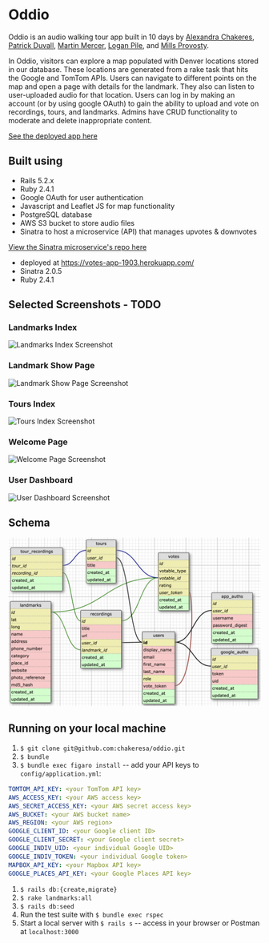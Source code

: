 # Oddio
Oddio is an audio walking tour app built in 10 days by [Alexandra Chakeres](https://github.com/chakeresa), [Patrick Duvall](https://github.com/Patrick-Duvall), [Martin Mercer](https://github.com/m-mrcr), [Logan Pile](https://github.com/lpile), and [Mills Provosty](https://github.com/MillsProvosty).

In Oddio, visitors can explore a map populated with Denver locations stored in our database. These locations are generated from a rake task that hits the Google and TomTom APIs. Users can navigate to different points on the map and open a page with details for the landmark. They also can listen to user-uploaded audio for that location. Users can log in by making an account (or by using google OAuth) to gain the ability to upload and vote on recordings, tours, and landmarks. Admins have CRUD functionality to moderate and delete inappropriate content.

[See the deployed app here](https://oddio.herokuapp.com/)

## Built using
- Rails 5.2.x 
- Ruby 2.4.1
- Google OAuth for user authentication
- Javascript and Leaflet JS for map functionality
- PostgreSQL database
- AWS S3 bucket to store audio files
- Sinatra to host a microservice (API) that manages upvotes & downvotes

[View the Sinatra microservice's repo here](https://github.com/MillsProvosty/Votes)
- deployed at https://votes-app-1903.herokuapp.com/
- Sinatra 2.0.5
- Ruby 2.4.1

## Selected Screenshots - TODO
### Landmarks Index
![Landmarks Index Screenshot](/app/assets/images/TODO.png)
### Landmark Show Page
![Landmark Show Page Screenshot](/app/assets/images/TODO.png)
### Tours Index
![Tours Index Screenshot](/app/assets/images/TODO.png)
### Welcome Page 
![Welcome Page Screenshot](/app/assets/images/TODO.png)
### User Dashboard 
![User Dashboard Screenshot](/app/assets/images/TODO.png)

## Schema
![Schema](/app/assets/images/schema.png)

## Running on your local machine
1. `$ git clone git@github.com:chakeresa/oddio.git`
1. `$ bundle`
1. `$ bundle exec figaro install` -- add your API keys to `config/application.yml`: 
```yml
TOMTOM_API_KEY: <your TomTom API key>
AWS_ACCESS_KEY: <your AWS access key>
AWS_SECRET_ACCESS_KEY: <your AWS secret access key>
AWS_BUCKET: <your AWS bucket name>
AWS_REGION: <your AWS region>
GOOGLE_CLIENT_ID: <your Google client ID>
GOOGLE_CLIENT_SECRET: <your Google client secret>
GOOGLE_INDIV_UID: <your individual Google UID>
GOOGLE_INDIV_TOKEN: <your individual Google token>
MAPBOX_API_KEY: <your Mapbox API key>
GOOGLE_PLACES_API_KEY: <your Google Places API key>
```
1. `$ rails db:{create,migrate}`
1. `$ rake landmarks:all`
1. `$ rails db:seed`
1. Run the test suite with `$ bundle exec rspec`
1. Start a local server with `$ rails s` -- access in your browser or Postman at `localhost:3000`
